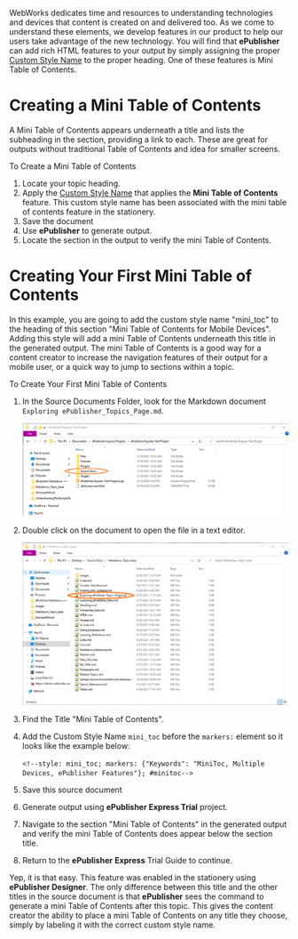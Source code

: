 WebWorks dedicates time and resources to understanding technologies and devices that content is created on and
delivered too. As we come to understand these elements, we develop features in our product to help our users take
advantage of the new technology. You will find that **ePublisher** can add rich HTML features to your output by
simply assigning the proper [Custom Style Name](#Custom-Style-Names) to the proper heading.  One of these features is Mini Table of
Contents. 

# Creating a Mini Table of Contents  

A Mini Table of Contents appears underneath a title and lists the subheading in the section, providing a link to each. These are great for outputs without traditional Table of Contents and idea for smaller screens. 

<!--style:ProcedureTitle-->
To Create a Mini Table of Contents 

1. Locate your topic heading. 
1. Apply the [Custom Style Name](#Custom-Style-Names) that applies the **Mini Table of Contents** feature. This custom style name has been   associated with the mini table of contents feature in the stationery.  
1. Save the document
1. Use **ePublisher** to generate output. 
1. Locate the section in the output to verify the mini Table of Contents. 

<!--style: Heading 1 Relevance; #creating-your-first-mini-table-of-contents-->
# Creating Your First Mini Table of Contents

In this example, you are going to add the custom style name "mini_toc" to the heading of this section "Mini Table of
Contents for Mobile Devices". Adding this style will add a mini Table of Contents underneath this title in the
generated output. The mini Table of Contents is a good way for a content creator to increase the navigation features
of their output for a mobile user, or a quick way to jump to sections within a topic. 

<!--style:ProcedureTitle-->
To Create Your First Mini Table of Contents 

1. In the Source Documents Folder, look for the Markdown document `Exploring ePublisher_Topics_Page.md`.

   ![Screen shot of the source documents folder](images/SourceDocumentsFolder.png "**Source Documents Folder** ")
1. Double click on the document to open the file in a text editor.

   ![Screen shot of the Exploring ePublisher_Topics_Page file](images/ePublisherTopicsfile.png "**Exploring ePublisher Topics Page file** ")  
1. Find the Title "Mini Table of Contents".
1. Add the Custom Style Name `mini_toc` before the `markers:` element so it looks like the example below: 
   
   `<!--style: mini_toc; markers: {"Keywords": "MiniToc, Multiple Devices, ePublisher Features"}; #minitoc-->`  
1. Save this source document
1. Generate output using **ePublisher Express Trial** project. 
1. Navigate to the section "Mini Table of Contents" in the generated output and verify the mini Table of Contents
   does appear below the section title. 
1. Return to the **ePublisher** **Express** Trial Guide to continue.

Yep, it is that easy. This feature was enabled in the stationery using **ePublisher Designer**. The only difference
between this title and the other titles in the source document is that **ePublisher** sees the command to generate a
mini Table of Contents after this topic. This gives the content creator the ability to place a mini Table of
Contents on any title they choose, simply by labeling it with the correct custom style name. 
